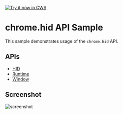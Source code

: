 <a target="_blank" href="https://chrome.google.com/webstore/detail/ohndmecdhlgohpibepbboddcoecomnpc">![Try it now in CWS](https://raw.github.com/GoogleChrome/chrome-app-samples/master/tryitnowbutton.png "Click here to install this sample from the Chrome Web Store")</a>


chrome.hid API Sample
=====================

This sample demonstrates usage of the `chrome.hid` API.

## APIs

* [HID](https://developer.chrome.com/apps/hid)
* [Runtime](https://developer.chrome.com/apps/runtime)
* [Window](https://developer.chrome.com/apps/app_window)

## Screenshot
![screenshot](/samples/hid/assets/screenshot_1280_800.png)
